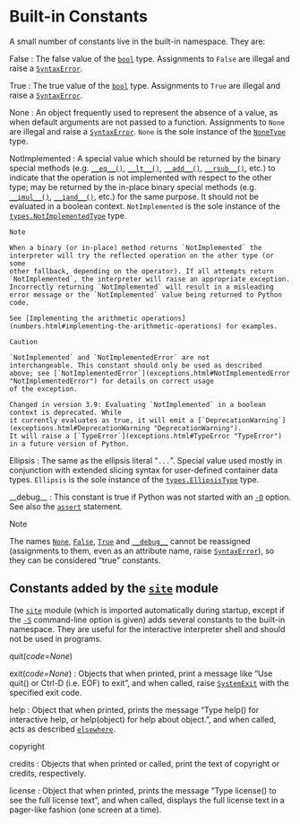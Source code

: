 Built-in Constants
==================

A small number of constants live in the built-in namespace. They are:

False
:   The false value of the [`bool`](functions.html#bool "bool") type. Assignments to `False`
    are illegal and raise a [`SyntaxError`](exceptions.html#SyntaxError "SyntaxError").

True
:   The true value of the [`bool`](functions.html#bool "bool") type. Assignments to `True`
    are illegal and raise a [`SyntaxError`](exceptions.html#SyntaxError "SyntaxError").

None
:   An object frequently used to represent the absence of a value, as when
    default arguments are not passed to a function. Assignments to `None`
    are illegal and raise a [`SyntaxError`](exceptions.html#SyntaxError "SyntaxError").
    `None` is the sole instance of the [`NoneType`](types.html#types.NoneType "types.NoneType") type.

NotImplemented
:   A special value which should be returned by the binary special methods
    (e.g. [`__eq__()`](../reference/datamodel.html#object.__eq__ "object.__eq__"), [`__lt__()`](../reference/datamodel.html#object.__lt__ "object.__lt__"), [`__add__()`](../reference/datamodel.html#object.__add__ "object.__add__"), [`__rsub__()`](../reference/datamodel.html#object.__rsub__ "object.__rsub__"),
    etc.) to indicate that the operation is not implemented with respect to
    the other type; may be returned by the in-place binary special methods
    (e.g. [`__imul__()`](../reference/datamodel.html#object.__imul__ "object.__imul__"), [`__iand__()`](../reference/datamodel.html#object.__iand__ "object.__iand__"), etc.) for the same purpose.
    It should not be evaluated in a boolean context.
    `NotImplemented` is the sole instance of the [`types.NotImplementedType`](types.html#types.NotImplementedType "types.NotImplementedType") type.

    Note

    When a binary (or in-place) method returns `NotImplemented` the
    interpreter will try the reflected operation on the other type (or some
    other fallback, depending on the operator). If all attempts return
    `NotImplemented`, the interpreter will raise an appropriate exception.
    Incorrectly returning `NotImplemented` will result in a misleading
    error message or the `NotImplemented` value being returned to Python code.

    See [Implementing the arithmetic operations](numbers.html#implementing-the-arithmetic-operations) for examples.

    Caution

    `NotImplemented` and `NotImplementedError` are not
    interchangeable. This constant should only be used as described
    above; see [`NotImplementedError`](exceptions.html#NotImplementedError "NotImplementedError") for details on correct usage
    of the exception.

    Changed in version 3.9: Evaluating `NotImplemented` in a boolean context is deprecated. While
    it currently evaluates as true, it will emit a [`DeprecationWarning`](exceptions.html#DeprecationWarning "DeprecationWarning").
    It will raise a [`TypeError`](exceptions.html#TypeError "TypeError") in a future version of Python.

Ellipsis
:   The same as the ellipsis literal “`...`”. Special value used mostly in conjunction
    with extended slicing syntax for user-defined container data types.
    `Ellipsis` is the sole instance of the [`types.EllipsisType`](types.html#types.EllipsisType "types.EllipsisType") type.

\_\_debug\_\_
:   This constant is true if Python was not started with an [`-O`](../using/cmdline.html#cmdoption-O) option.
    See also the [`assert`](../reference/simple_stmts.html#assert) statement.

Note

The names [`None`](#None "None"), [`False`](#False "False"), [`True`](#True "True") and [`__debug__`](#debug__ "__debug__")
cannot be reassigned (assignments to them, even as an attribute name, raise
[`SyntaxError`](exceptions.html#SyntaxError "SyntaxError")), so they can be considered “true” constants.

Constants added by the [`site`](site.html#module-site "site: Module responsible for site-specific configuration.") module
-------------------------------------------------------------------------------------------------------------------------

The [`site`](site.html#module-site "site: Module responsible for site-specific configuration.") module (which is imported automatically during startup, except
if the [`-S`](../using/cmdline.html#cmdoption-S) command-line option is given) adds several constants to the
built-in namespace. They are useful for the interactive interpreter shell and
should not be used in programs.

quit(*code=None*)

exit(*code=None*)
:   Objects that when printed, print a message like “Use quit() or Ctrl-D
    (i.e. EOF) to exit”, and when called, raise [`SystemExit`](exceptions.html#SystemExit "SystemExit") with the
    specified exit code.

help
:   Object that when printed, prints the message “Type help() for interactive
    help, or help(object) for help about object.”, and when called,
    acts as described [`elsewhere`](functions.html#help "help").

copyright

credits
:   Objects that when printed or called, print the text of copyright or
    credits, respectively.

license
:   Object that when printed, prints the message “Type license() to see the
    full license text”, and when called, displays the full license text in a
    pager-like fashion (one screen at a time).